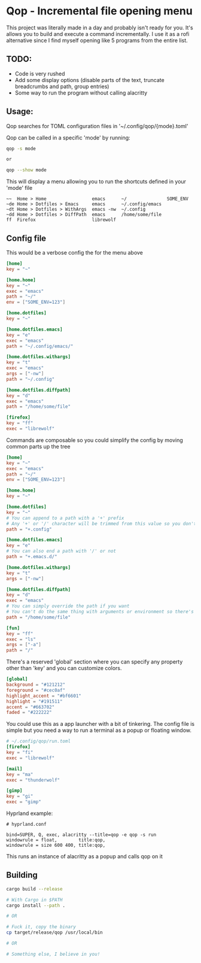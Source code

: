 # Qop - Incremental file opening menu
This project was literally made in a day and probably isn't ready for you.
It's allows you to build and execute a command incrementally. I use it as a rofi alternative since I find myself opening like 5 programs from the entire list.

## TODO:
- Code is very rushed
- Add some display options (disable parts of the text, truncate breadcrumbs and path, group entries)
- Some way to run the program without calling alacritty

## Usage:

Qop searches for TOML configuration files in '~/.config/qop/{mode}.toml'

Qop can be called in a specific 'mode' by running:

``` sh
qop -s mode

or 

qop --show mode
```

This will display a menu allowing you to run the shortcuts defined in your 'mode' file

``` text
~~  Home > Home                 emacs      ~/               SOME_ENV
~de Home > Dotfiles > Emacs     emacs      ~/.config/emacs
~dt Home > Dotfiles > WithArgs  emacs -nw  ~/.config
~dd Home > Dotfiles > DiffPath  emacs      /home/some/file
ff  Firefox                     librewolf
```

## Config file

This would be a verbose config the for the menu above
``` toml
[home]
key = "~"

[home.home]
key = "~"
exec = "emacs"
path = "~/"
env = ["SOME_ENV=123"]

[home.dotfiles]
key = "~"

[home.dotfiles.emacs]
key = "e"
exec = "emacs"
path = "~/.config/emacs/"

[home.dotfiles.withargs]
key = "t"
exec = "emacs"
args = ["-nw"]
path = "~/.config"

[home.dotfiles.diffpath]
key = "d"
exec = "emacs"
path = "/home/some/file"

[firefox]
key = "ff"
exec = "librewolf"

```

Commands are composable so you could simplify the config by moving common parts up the tree
``` toml
[home]
key = "~"
exec = "emacs"
path = "~/"
env = ["SOME_ENV=123"]

[home.home]
key = "~"

[home.dotfiles]
key = "~"
# You can append to a path with a '+' prefix
# Any '+' or '/' character will be trimmed from this value so you don't need to worry about slashes
path = "+.config"

[home.dotfiles.emacs]
key = "e"
# You can also end a path with '/' or not
path = "+.emacs.d/"

[home.dotfiles.withargs]
key = "t"
args = ["-nw"]

[home.dotfiles.diffpath]
key = "d"
exec = "emacs"
# You can simply override the path if you want
# You can't do the same thing with arguments or environment so there's could be some limitations
path = "/home/some/file"

[fun]
key = "ff"
exec = "ls"
args = ["-a"]
path = "/"
```

There's a reserved 'global' section where you can specify any property other than 'key' and you can customize colors.
``` toml
[global]
background = "#121212"
foreground = "#cec0af"
highlight_accent = "#bf6601"
highlight = "#191511"
accent = "#663702"
faded = "#222222"
```

You could use this as a app launcher with a bit of tinkering.
The config file is simple but you need a way to run a terminal as a popup or floating window.

``` toml
# ~/.config/qop/run.toml
[firefox]
key = "fi"
exec = "librewolf"

[mail]
key = "ma"
exec = "thunderwolf"

[gimp]
key = "gi"
exec = "gimp"
```

Hyprland example:
```
# hyprland.conf

bind=SUPER, Q, exec, alacritty --title=qop -e qop -s run
windowrule = float,        title:qop,
windowrule = size 600 400, title:qop,
```
This runs an instance of alacritty as a popup and calls qop on it

## Building
``` sh
cargo build --release

# With Cargo in $PATH
cargo install --path .

# OR

# Fuck it, copy the binary
cp target/release/qop /usr/local/bin

# OR

# Something else, I believe in you!
```
